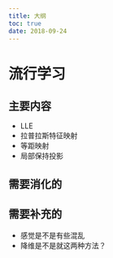 ```yaml
---
title: 大纲
toc: true
date: 2018-09-24
---
```

# 流行学习


## 主要内容

- LLE
- 拉普拉斯特征映射
- 等距映射
- 局部保持投影

## 需要消化的



## 需要补充的

- 感觉是不是有些混乱
- 降维是不是就这两种方法？
